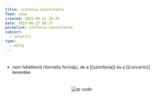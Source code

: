 ```yaml
---
title: sinfonia concertante
feed: show
created: 2023-08-21 20:35
date: 2023-08-27 08:37
permalink: sinfonia-concertante
subject:
  - zenetöri
type:
  - műfaj
---
```

#

- nem feltétlenül ritornello formájú, de a [[szimfónia]] és a [[concerto]] keveréke



#
<p style="text-align: center;"><img src="https://chart.googleapis.com/chart?cht=qr&chl=https://notes.andrasdenes.com/sinfonia-concertante&chs=180x180&choe=UTF-8&chld=L|2" alt="qr code"></p>

